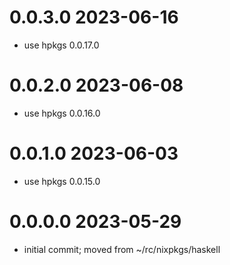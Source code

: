 0.0.3.0 2023-06-16
==================
- use hpkgs 0.0.17.0

0.0.2.0 2023-06-08
==================
- use hpkgs 0.0.16.0

0.0.1.0 2023-06-03
==================
- use hpkgs 0.0.15.0

0.0.0.0 2023-05-29
===================
- initial commit; moved from ~/rc/nixpkgs/haskell
